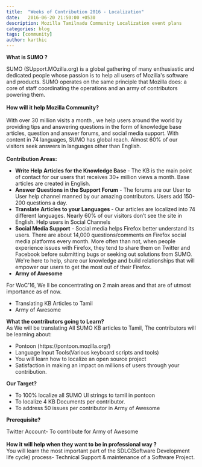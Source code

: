 ```yaml
---
title:  "Weeks of Contribution 2016 - Localization"
date:   2016-06-20 21:50:00 +0530
description: Mozilla Tamilnadu Community Localization event plans
categories: blog
tags: [community]
author: karthic
---
```

<b>What is SUMO ?</b>

SUMO (SUpport.MOzilla.org) is a global gathering of many enthusiastic and dedicated people whose passion is to help all users of Mozilla's software and products. SUMO operates on the same principle that Mozilla does: a core of staff coordinating the operations and an army of contributors powering them.
<br><br>
<b>How will it help Mozilla Community?</b><br><br>
With over 30 million visits a month , we help users around the world by providing tips and answering questions in the form of knowledge base articles, question and answer forums, and social media support.
With content in 74 languages, SUMO has global reach. Almost 60% of our visitors seek answers in languages other than English.
<br><br><b>Contribution Areas:</b><br>
<ul><li><b>Write Help Articles for the Knowledge Base </b>- The KB is the main point of contact for our users that receives 30+ million views a month. Base articles are created in English.
<li><b>Answer Questions in the Support Forum</b> - The forums are our User to User help channel manned by our amazing contributors. Users add 150-200 questions a day.
<li><b>Translate Articles to your Languages </b>- Our articles are localized into 74 different languages. Nearly 60% of our visitors don’t see the site in English.
Help users in Social Channels
<li><b>Social Media Support</b> - Social media helps Firefox better understand its users. There are about 14,000 questions/comments on Firefox social media platforms every month. More often than not, when people experience issues with Firefox, they tend to share them on Twitter and Facebook before submitting bugs or seeking out solutions from SUMO. We're here to help, share our knowledge and build relationships that will empower our users to get the most out of their Firefox.
<li><b>Army of Awesome</b></ul>
For WoC’16, We ll be concentrating on 2 main areas and that are of utmost importance as of now.
<ul><li>Translating KB Articles to Tamil
<li>Army of Awesome</ul>
<b>What the contributors going to Learn?</b><br>
As We will be translating All SUMO KB articles to Tamil, The contributors will be learning about:
<ul><li>Pontoon (https://pontoon.mozilla.org/)
<li>Language Input Tools(Various keyboard scripts and tools)
<li>You will learn how to localize an open source project
<li>Satisfaction in making an impact on millions of users through your contribution.</ul>

<b>Our Target?</b>
<br>
<ul><li>To 100% localize all SUMO UI strings to tamil in pontoon
<li>To localize 4 KB Documents per contributor.
<li>To address 50 issues per contributor in Army of Awesome
<br></ul>
<b>Prerequisite?</b><br>

Twitter Account- To contribute for Army of Awesome
<br><br>
<b>How it will help when they want to be in professional way ?</b>
<br>
You will learn the most important part of the SDLC(Software Development life cycle) process- Technical Support & maintenance of a Software Project.
